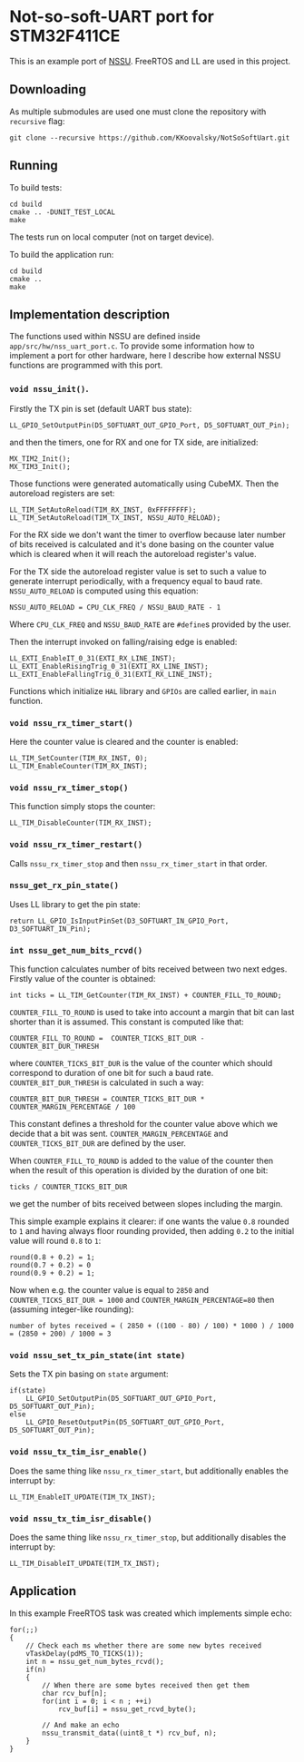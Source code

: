 # Not-so-soft-UART port for STM32F411CE

This is an example port of [NSSU](https://github.com/KKoovalsky/NotSoSoftUart). FreeRTOS and LL are used in this 
project. 

## Downloading

As multiple submodules are used one must clone the repository with `recursive` flag:
```
git clone --recursive https://github.com/KKoovalsky/NotSoSoftUart.git
```

## Running

To build tests:

```
cd build
cmake .. -DUNIT_TEST_LOCAL
make
```

The tests run on local computer (not on target device).

To build the application run:
```
cd build
cmake ..
make
```

## Implementation description

The functions used within NSSU are defined inside `app/src/hw/nss_uart_port.c`. To provide some information how to
implement a port for other hardware, here I describe how external NSSU functions are programmed with this port.

### `void nssu_init()`.

Firstly the TX pin is set (default UART bus state):
```
LL_GPIO_SetOutputPin(D5_SOFTUART_OUT_GPIO_Port, D5_SOFTUART_OUT_Pin);
```
and then the timers, one for RX and one for TX side, are initialized:
```
MX_TIM2_Init();
MX_TIM3_Init();
```
Those functions were generated automatically using CubeMX.
Then the autoreload registers are set:
```
LL_TIM_SetAutoReload(TIM_RX_INST, 0xFFFFFFFF);
LL_TIM_SetAutoReload(TIM_TX_INST, NSSU_AUTO_RELOAD);
```
For the RX side we don't want the timer to overflow because later number of bits received is calculated and it's done
basing on the counter value which is cleared when it will reach the autoreload register's value.

For the TX side the autoreload register value is set to such a value to generate interrupt periodically, with a 
frequency equal to baud rate. `NSSU_AUTO_RELOAD` is computed using this equation:

```
NSSU_AUTO_RELOAD = CPU_CLK_FREQ / NSSU_BAUD_RATE - 1 
```

Where `CPU_CLK_FREQ` and `NSSU_BAUD_RATE` are `#define`s provided by the user.

Then the interrupt invoked on falling/raising edge is enabled:

```
LL_EXTI_EnableIT_0_31(EXTI_RX_LINE_INST);
LL_EXTI_EnableRisingTrig_0_31(EXTI_RX_LINE_INST);
LL_EXTI_EnableFallingTrig_0_31(EXTI_RX_LINE_INST);
``` 

Functions which initialize `HAL` library and `GPIOs` are called earlier, in `main` function.

### `void nssu_rx_timer_start()`

Here the counter value is cleared and the counter is enabled:
```
LL_TIM_SetCounter(TIM_RX_INST, 0);
LL_TIM_EnableCounter(TIM_RX_INST);
```

### `void nssu_rx_timer_stop()`

This function simply stops the counter:
```
LL_TIM_DisableCounter(TIM_RX_INST);
```

### `void nssu_rx_timer_restart()`

Calls `nssu_rx_timer_stop` and then `nssu_rx_timer_start` in that order.

### `nssu_get_rx_pin_state()`

Uses LL library to get the pin state:

```
return LL_GPIO_IsInputPinSet(D3_SOFTUART_IN_GPIO_Port, D3_SOFTUART_IN_Pin);
```

### `int nssu_get_num_bits_rcvd()`

This function calculates number of bits received between two next edges. Firstly value of the counter is obtained:
```
int ticks = LL_TIM_GetCounter(TIM_RX_INST) + COUNTER_FILL_TO_ROUND;
```
`COUNTER_FILL_TO_ROUND` is used to take into account a margin that bit can last shorter than it is assumed. This
constant is computed like that:
```
COUNTER_FILL_TO_ROUND =  COUNTER_TICKS_BIT_DUR - COUNTER_BIT_DUR_THRESH
```
where `COUNTER_TICKS_BIT_DUR` is the value of the counter which should correspond to duration of one bit for such a
baud rate. `COUNTER_BIT_DUR_THRESH` is calculated in such a way:
```
COUNTER_BIT_DUR_THRESH = COUNTER_TICKS_BIT_DUR * COUNTER_MARGIN_PERCENTAGE / 100
```
This constant defines a threshold for the counter value above which we decide that a bit was sent.
`COUNTER_MARGIN_PERCENTAGE` and `COUNTER_TICKS_BIT_DUR` are defined by the user.

When `COUNTER_FILL_TO_ROUND` is added to the value of the counter then when the result of this operation is divided
by the duration of one bit:
```
ticks / COUNTER_TICKS_BIT_DUR
```
we get the number of bits received between slopes including the margin.

This simple example explains it clearer: if one wants the value `0.8` rounded to `1` and having always floor rounding
provided, then adding `0.2` to the initial value will round `0.8` to `1`:

```
round(0.8 + 0.2) = 1;
round(0.7 + 0.2) = 0
round(0.9 + 0.2) = 1;
```
Now when e.g. the counter value is equal to `2850` and `COUNTER_TICKS_BIT_DUR = 1000` and 
`COUNTER_MARGIN_PERCENTAGE=80` then (assuming integer-like rounding):
```
number of bytes received = ( 2850 + ((100 - 80) / 100) * 1000 ) / 1000 = (2850 + 200) / 1000 = 3
```

### `void nssu_set_tx_pin_state(int state)`

Sets the TX pin basing on `state` argument:
```
if(state)
	LL_GPIO_SetOutputPin(D5_SOFTUART_OUT_GPIO_Port, D5_SOFTUART_OUT_Pin);
else
	LL_GPIO_ResetOutputPin(D5_SOFTUART_OUT_GPIO_Port, D5_SOFTUART_OUT_Pin);
```

### `void nssu_tx_tim_isr_enable()`

Does the same thing like `nssu_rx_timer_start`, but additionally enables the interrupt by:
```
LL_TIM_EnableIT_UPDATE(TIM_TX_INST);
```

### `void nssu_tx_tim_isr_disable()`

Does the same thing like `nssu_rx_timer_stop`, but additionally disables the interrupt by:
```
LL_TIM_DisableIT_UPDATE(TIM_TX_INST);
```

## Application

In this example FreeRTOS task was created which implements simple echo:

```
for(;;)
{
	// Check each ms whether there are some new bytes received 
	vTaskDelay(pdMS_TO_TICKS(1));
	int n = nssu_get_num_bytes_rcvd();
	if(n)
	{
		// When there are some bytes received then get them
		char rcv_buf[n];
		for(int i = 0; i < n ; ++i)
			rcv_buf[i] = nssu_get_rcvd_byte();

		// And make an echo
		nssu_transmit_data((uint8_t *) rcv_buf, n);
	}
}
```
